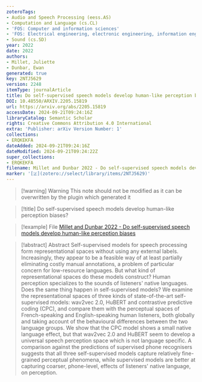 ```yaml
---
zoteroTags:
- Audio and Speech Processing (eess.AS)
- Computation and Language (cs.CL)
- 'FOS: Computer and information sciences'
- 'FOS: Electrical engineering, electronic engineering, information engineering'
- Sound (cs.SD)
year: 2022
date: 2022
authors:
- Millet, Juliette
- Dunbar, Ewan
generated: true
key: 2NTJ5629
version: 2248
itemType: journalArticle
title: Do self-supervised speech models develop human-like perception biases?
DOI: 10.48550/ARXIV.2205.15819
url: https://arxiv.org/abs/2205.15819
accessDate: 2024-09-21T09:24:16Z
libraryCatalog: Semantic Scholar
rights: Creative Commons Attribution 4.0 International
extra: 'Publisher: arXiv Version Number: 1'
collections:
- ERQKEKFA
dateAdded: 2024-09-21T09:24:16Z
dateModified: 2024-09-21T09:24:22Z
super_collections:
- ERQKEKFA
filename: Millet and Dunbar 2022 - Do self-supervised speech models develop human-like perception biases
marker: '[🇿](zotero://select/library/items/2NTJ5629)'
---
```



 > 
 > \[!warning\] Warning
 > This note should not be modified as it can be overwritten by the plugin which generated it

 > 
 > \[!title\] Do self-supervised speech models develop human-like perception biases?

 > 
 > \[!example\] File
 > [Millet and Dunbar 2022 - Do self-supervised speech models develop human-like perception biases](Millet%20and%20Dunbar%202022%20-%20Do%20self-supervised%20speech%20models%20develop%20human-like%20perception%20biases.pdf)

 > 
 > \[!abstract\] Abstract
 > Self-supervised models for speech processing form representational spaces without using any external labels. Increasingly, they appear to be a feasible way of at least partially eliminating costly manual annotations, a problem of particular concern for low-resource languages. But what kind of representational spaces do these models construct? Human perception specializes to the sounds of listeners' native languages. Does the same thing happen in self-supervised models? We examine the representational spaces of three kinds of state-of-the-art self-supervised models: wav2vec 2.0, HuBERT and contrastive predictive coding (CPC), and compare them with the perceptual spaces of French-speaking and English-speaking human listeners, both globally and taking account of the behavioural differences between the two language groups. We show that the CPC model shows a small native language effect, but that wav2vec 2.0 and HuBERT seem to develop a universal speech perception space which is not language specific. A comparison against the predictions of supervised phone recognisers suggests that all three self-supervised models capture relatively fine-grained perceptual phenomena, while supervised models are better at capturing coarser, phone-level, effects of listeners' native language, on perception.
